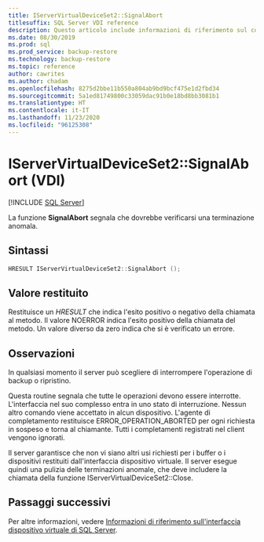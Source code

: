 ```yaml
---
title: IServerVirtualDeviceSet2::SignalAbort
titlesuffix: SQL Server VDI reference
description: Questo articolo include informazioni di riferimento sul comando IServerVirtualDeviceSet2::SignalAbort.
ms.date: 08/30/2019
ms.prod: sql
ms.prod_service: backup-restore
ms.technology: backup-restore
ms.topic: reference
author: cawrites
ms.author: chadam
ms.openlocfilehash: 8275d2bbe11b550a804ab9bd9bcf475e1d2fbd34
ms.sourcegitcommit: 5a1ed81749800c33059dac91b0e18bd8bb3081b1
ms.translationtype: HT
ms.contentlocale: it-IT
ms.lasthandoff: 11/23/2020
ms.locfileid: "96125308"
---
```

# <a name="iservervirtualdeviceset2signalabort-vdi"></a>IServerVirtualDeviceSet2::SignalAbort (VDI)

[!INCLUDE [SQL Server](../../../includes/applies-to-version/sqlserver.md)]

La funzione **SignalAbort** segnala che dovrebbe verificarsi una terminazione anomala.

## <a name="syntax"></a>Sintassi

```c
HRESULT IServerVirtualDeviceSet2::SignalAbort ();
```

## <a name="return-value"></a>Valore restituito

Restituisce un *HRESULT* che indica l'esito positivo o negativo della chiamata al metodo. Il valore NOERROR indica l'esito positivo della chiamata del metodo. Un valore diverso da zero indica che si è verificato un errore.

## <a name="remarks"></a>Osservazioni

In qualsiasi momento il server può scegliere di interrompere l'operazione di backup o ripristino.

Questa routine segnala che tutte le operazioni devono essere interrotte. L'interfaccia nel suo complesso entra in uno stato di interruzione. Nessun altro comando viene accettato in alcun dispositivo. L'agente di completamento restituisce ERROR_OPERATION_ABORTED per ogni richiesta in sospeso e torna al chiamante. Tutti i completamenti registrati nel client vengono ignorati.

Il server garantisce che non vi siano altri usi richiesti per i buffer o i dispositivi restituiti dall'interfaccia dispositivo virtuale. Il server esegue quindi una pulizia delle terminazioni anomale, che deve includere la chiamata della funzione IServerVirtualDeviceSet2::Close.

## <a name="next-steps"></a>Passaggi successivi

Per altre informazioni, vedere [Informazioni di riferimento sull'interfaccia dispositivo virtuale di SQL Server](reference-virtual-device-interface.md).